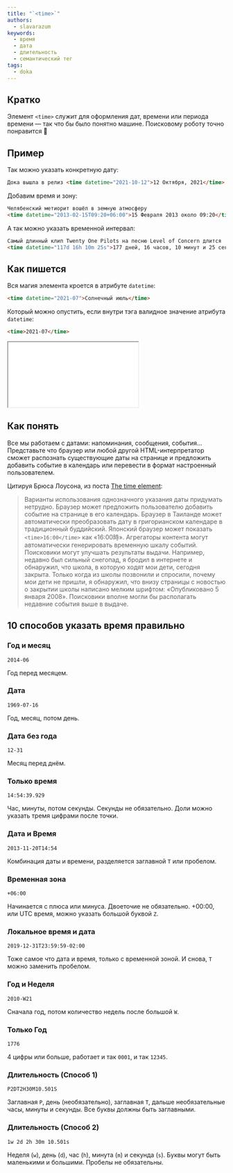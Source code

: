 ```yaml
---
title: "`<time>`"
authors:
  - slavarazum
keywords:
  - время
  - дата
  - длительность
  - семантический тег
tags:
  - doka
---
```


## Кратко

Элемент `<time>` служит для оформления дат, времени или периода времени — так что бы было понятно машине. Поисковому роботу точно понравится 🙂

## Пример

Так можно указать конкретную дату:

```html
Дока вышла в релиз <time datetime="2021-10-12">12 Октября, 2021</time>
```

Добавим время и зону:

```html
Челябенский метиорит вошёл в земную атмосферу
<time datetime="2013-02-15T09:20+06:00">15 Февраля 2013 около 09:20</time>
```

А так можно указать временной интервал:

```html
Самый длинный клип Twenty One Pilots на песню Level of Concern длится
<time datetime="117d 16h 10m 25s">177 дней, 16 часов, 10 минут и 25 секунд</time>
```

## Как пишется

Вся магия элемента кроется в атрибуте `datetime`:

```html
<time datetime="2021-07">Солнечный июль</time>
```

Который можно опустить, если внутри тэга валидное значение атрибута `datetime`:

```html
<time>2021-07</time>
```

<iframe title="Точное время" src="demos/basic/" height="150"></iframe>

## Как понять

Все мы работаем с датами: напоминания, сообщения, события... Представьте что браузер или любой другой HTML-интерпретатор сможет распознать существующие даты на странице и предложить добавить событие в календарь или перевести в формат настроенный пользователем.

Цитируя Брюса Лоусона, из поста [The time element](http://html5doctor.com/the-time-element/):

> Варианты использования однозначного указания даты придумать нетрудно. Браузер может предложить пользователю добавить событие на странице в его календарь. Браузер в Таиланде может автоматически преобразовать дату в григорианском календаре в традиционный буддийский. Японский браузер может показать `<time>16:00</time>` как «16:00時». Агрегаторы контента могут автоматически генерировать временную шкалу событий.
> Поисковики могут улучшать результаты выдачи. Например, недавно был сильный снегопад, я бродил в интернете и обнаружил, что школа, в которую ходят мои дети, сегодня закрыта. Только когда из школы позвонили и спросили, почему мои дети не пришли, я обнаружил, что внизу страницы с новостью о закрытии школы написано мелким шрифтом: «Опубликовано 5 января 2008». Поисковики вполне могли бы располагать недавние события выше в выдаче.

## 10 способов указать время правильно

### Год и месяц

`2014-06`

Год перед месяцем.

### Дата

`1969-07-16`

Год, месяц, потом день.

### Дата без года

`12-31`

Месяц перед днём.

### Только время

`14:54:39.929`

Час, минуты, потом секунды. Секунды не обязательно. Доли можно указать тремя цифрами после точки.

### Дата и Время

`2013-11-20T14:54`

Комбинация даты и времени, разделяется заглавной `T` или пробелом.

### Временная зона

`+06:00`

Начинается с плюса или минуса. Двоеточие не обязательно. +00:00, или UTC время, можно указать большой буквой `Z`.

### Локальное время и дата

`2019-12-31T23:59:59-02:00`

Тоже самое что дата и время, только с временной зоной. И снова, `T` можно заменить пробелом.

### Год и Неделя

`2010-W21`

Сначала год, потом количество недель после большой `W`.

### Только Год

`1776`

4 цифры или больше, работает и так `0001`, и так `12345`.

### Длительность (Способ 1)

`P2DT2H30M10.501S`

Заглавная `P`, день (необязательно), заглавная `T`, дальше необязательные часы, минуты и секунды. Все буквы должны быть заглавными.

### Длительность (Способ 2)

`1w 2d 2h 30m 10.501s`

Неделя (`w`), день (`d`), час (`h`), минута (`m`) и секунда (`s`). Буквы могут быть маленькими и большими. Пробелы не обязательны.
